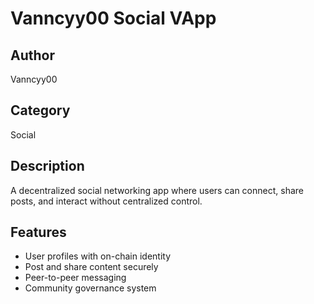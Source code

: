 # Vanncyy00 Social VApp

## Author
Vanncyy00

## Category
Social

## Description
A decentralized social networking app where users can connect, share posts, and interact without centralized control.

## Features
- User profiles with on-chain identity  
- Post and share content securely  
- Peer-to-peer messaging  
- Community governance system
